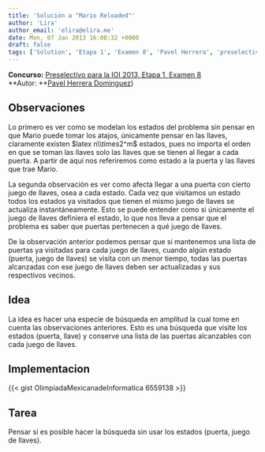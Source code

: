 ```yaml
---
title: 'Solución a "Mario Reloaded"'
author: 'Lira'
author_email: 'elira@elira.me'
date: Mon, 07 Jan 2013 16:08:32 +0000
draft: false
tags: ['Solution', 'Etapa 1', 'Examen 8', 'Pavel Herrera', 'preselectivo', 'Soluciones Preselectivo 2013']
---
```


**Concurso:** [Preselectivo para la IOI 2013, Etapa 1, Examen 8](https://omegaup.com/arena/IOI2013E1P8) **Autor: **[Pavel Herrera Dominguez](mailto:paspartu@gmail.com))

Observaciones
-------------

Lo primero es ver como se modelan los estados del problema sin pensar en que Mario puede tomar los atajos, únicamente pensar en las llaves, claramente existen $latex n\\times2^m$ estados, pues no importa el orden en que se toman las llaves solo las llaves que se tienen al llegar a cada puerta. A partir de aquí nos referiremos como estado a la puerta y las llaves que trae Mario.

La segunda observación es ver como afecta llegar a una puerta con cierto juego de llaves, osea a cada estado. Cada vez que visitamos un estado todos los estados ya visitados que tienen el mismo juego de llaves se actualiza instantáneamente. Esto se puede entender como si únicamente el juego de llaves definiera el estado, lo que nos lleva a pensar que el problema es saber que puertas pertenecen a qué juego de llaves.

De la observación anterior podemos pensar que si mantenemos una lista de puertas ya visitadas para cada juego de llaves, cuando algún estado (puerta, juego de llaves) se visita con un menor tiempo, todas las puertas alcanzadas con ese juego de llaves deben ser actualizadas y sus respectivos vecinos.

Idea
----

La idea es hacer una especie de búsqueda en amplitud la cual tome en cuenta las observaciones anteriores. Esto es una búsqueda que visite los estados (puerta, llave) y conserve una lista de las puertas alcanzables con cada juego de llaves.

Implementacion
--------------

{{< gist OlimpiadaMexicanadeInformatica 6559138 >}}

Tarea
-----

Pensar si es posible hacer la búsqueda sin usar los estados (puerta, juego de llaves).